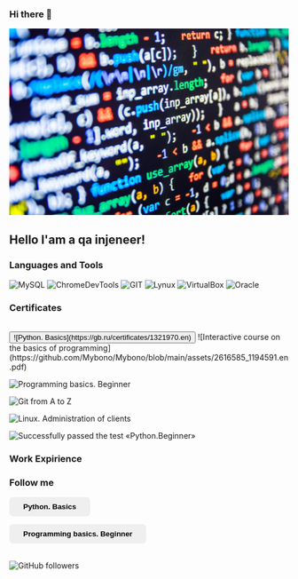 ### Hi there 👋

![Header](https://github.com/Mybono/Mybono/blob/main/assets/ab5398cf5eee70433c1fe2cd7ff299e7.jpg)

## Hello I'am a qa injeneer!

### Languages and Tools
![MySQL](https://img.shields.io/badge/-MySQL-787878?style=for-the-badge&logo=mysql&logoColor=F07427)
![ChromeDevTools](https://img.shields.io/badge/-ChromeDevTools-787878?style=for-the-badge&logo=devtools&logoColor=CAC5C2)
![GIT](https://img.shields.io/badge/-GIT-787878?style=for-the-badge&logo=git&logoColor=318CE7)
![Lynux](https://img.shields.io/badge/-Lynux-787878?style=for-the-badge&logo=Lynux&logoColor=CAC5C2)
![VirtualBox](https://img.shields.io/badge/-VirtualBox-787878?style=for-the-badge&logo=VirtualBox&logoColor=9457EB)
![Oracle](https://img.shields.io/badge/-Oracle-787878?style=for-the-badge&logo=Oracle&logoColor=CC397B)

### Certificates
<br>
<button>	
![Python. Basics](https://gb.ru/certificates/1321970.en)
</button>	
![Interactive course on the basics of programming](https://github.com/Mybono/Mybono/blob/main/assets/2616585_1194591.en.pdf)

![Programming basics. Beginner](https://gb.ru/certificates/1194610.en)

![Git from A to Z](https://gb.ru/certificates/1239617.en)

![Linux. Administration of clients](https://gb.ru/certificates/1253910.en)

![Successfully passed the test «Python.Beginner»](https://gb.ru/certificates/1322003.en)


### Work Expirience

### Follow me


<style type="text/css"> 
  button[name="run_script"] { 
    border: none;
    border-radius: 7px;
    padding: 10px 25px;
    background: #ff990#DED9D60;
    cursor: pointer;
    
    font-weight: bold;
    color: black;
  }
  button[name="run_script"]:hover { 
    background: #D5CFCF;
  } 


</style>
<button type="button" formaction="https://gb.ru/certificates/1194610.en" name="run_script">Python. Basics</button>

<button type="button" name="run_script">Programming basics. Beginner</button>

<br>
<img alt="GitHub followers" src="https://img.shields.io/github/followers/MyBono?style=for-the-badge">
